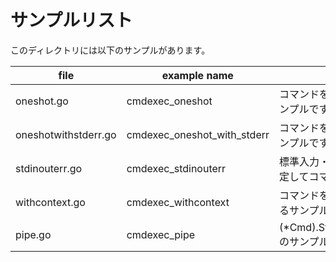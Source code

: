 # サンプルリスト

このディレクトリには以下のサンプルがあります。

|file|example name|note|
|----|------------|----|
|oneshot.go|cmdexec\_oneshot|コマンドを一発実行して結果を取得するサンプルです|
|oneshotwithstderr.go|cmdexec\_oneshot\_with\_stderr|コマンドを一発実行して結果を取得するサンプルです。(標準エラー出力も含む)|
|stdinouterr.go|cmdexec\_stdinouterr|標準入力・標準出力・標準エラー出力を指定してコマンドを実行するサンプルです|
|withcontext.go|cmdexec\_withcontext|コマンドを context.Context 付きで実行するサンプルです|
|pipe.go|cmdexec\_pipe|(*Cmd).StdinPipe,StdoutPipe,StderrPipeのサンプルです|
